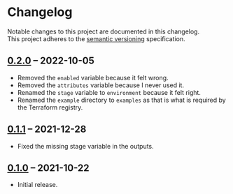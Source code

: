 # Changelog

Notable changes to this project are documented in this changelog.  
This project adheres to the [semantic versioning] specification.

## [0.2.0] – 2022-10-05

* Removed the `enabled` variable because it felt wrong.
* Removed the `attributes` variable because I never used it.
* Renamed the `stage` variable to `environment` because it felt right.
* Renamed the `example` directory to `examples` as that is what is required by
  the Terraform registry.

## [0.1.1] – 2021-12-28

* Fixed the missing stage variable in the outputs.

## [0.1.0] – 2021-10-22

* Initial release.

[0.1.0]: https://github.com/unfunco/terraform-null-context/releases/tag/v0.1.0
[0.1.1]: https://github.com/unfunco/terraform-null-context/compare/v0.1.0...v0.1.1
[0.2.0]: https://github.com/unfunco/terraform-null-context/compare/v0.1.1...v0.2.0
[Semantic versioning]: https://semver.org
